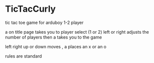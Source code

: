 # TicTacCurly
tic tac toe game for arduboy 1-2 player

a on title page takes you to player select (1 or 2)
left or right adjusts the number of players then a takes you to the game

left right up or down moves , a places an x or an o

rules are standard
